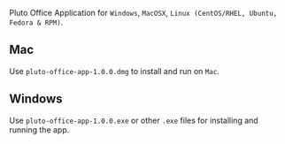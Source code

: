 Pluto Office Application for ```Windows```, ```MacOSX```, ```Linux (CentOS/RHEL, Ubuntu, Fedora & RPM)```.

## Mac

Use ```pluto-office-app-1.0.0.dmg``` to install and run on ```Mac```.

## Windows

Use ```pluto-office-app-1.0.0.exe``` or other ```.exe``` files for installing and running the app.
